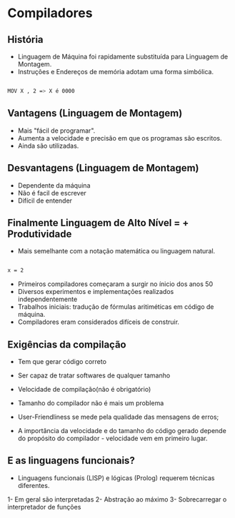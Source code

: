 # Compiladores

## História
- Linguagem de Máquina foi rapidamente substituída para Linguagem de Montagem.
 - Instruções e Endereços de memória adotam uma forma simbólica.

```bash

MOV X , 2 => X é 0000

```
## Vantagens (Linguagem de Montagem)

- Mais "fácil de programar".
- Aumenta a velocidade e precisão em que os programas são escritos.
- Ainda são utilizadas.

## Desvantagens (Linguagem de Montagem)

- Dependente da máquina
- Não é facil de escrever
- Difícil de entender

## Finalmente Linguagem de Alto Nível = + Produtividade

- Mais semelhante com a notação matemática ou linguagem natural.

```bash

x = 2

```

- Primeiros compiladores começaram a surgir no ínicio dos anos 50
- Diversos experimentos e implementações realizados independentemente
- Trabalhos iniciais: tradução de fórmulas aritiméticas em código de máquina.
- Compiladores eram considerados difíceis de construir.

## Exigências da compilação

- Tem que gerar código correto
- Ser capaz de tratar softwares de qualquer tamanho
- Velocidade de compilação(não é obrigatório)
- Tamanho do compilador não é mais um problema

- User-Friendliness se mede pela qualidade das mensagens de erros;
- A importância da velocidade e do tamanho do código gerado depende do propósito do compilador - velocidade vem em primeiro lugar.

## E as linguagens funcionais?

- Linguagens funcionais (LISP) e lógicas (Prolog) requerem técnicas diferentes.

1- Em geral são interpretadas
2- Abstração ao máximo
3- Sobrecarregar o interpretador de funções